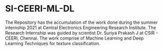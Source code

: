 # SI-CEERI-ML-DL
The Repository has the accumulation of the work done during the summer internship 2021 at Central Electronics Engineering Research Institute. The Research Internship was guided by scientist Dr. Suriya Prakash J at CSIR - CEERI, Chennai. The work comprise of Machine Learning and Deep Learning Techniques for texture classification.
